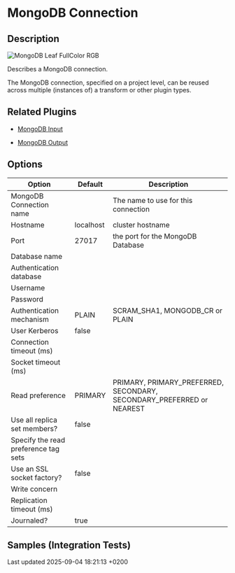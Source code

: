 <div id="header">

# MongoDB Connection

</div>

<div id="content">

<div class="sect1">

## Description

<div class="sectionbody">

<div class="paragraph">

<span class="image">![MongoDB Leaf FullColor RGB](../assets/images/icons/MongoDB_Leaf_FullColor_RGB.svg)</span>

</div>

<div class="paragraph">

Describes a MongoDB connection.

</div>

<div class="paragraph">

The MongoDB connection, specified on a project level, can be reused across multiple (instances of) a transform or other plugin types.

</div>

</div>

</div>

<div class="sect1">

## Related Plugins

<div class="sectionbody">

<div class="ulist">

  - [MongoDB Input](pipeline/transforms/mongodbinput.Jh1xRBuL99)

  - [MongoDB Output](pipeline/transforms/mongodboutput.Jh1xRBuL99)

</div>

</div>

</div>

<div class="sect1">

## Options

<div class="sectionbody">

| Option                               | Default   | Description                                                             |
| ------------------------------------ | --------- | ----------------------------------------------------------------------- |
| MongoDB Connection name              |           | The name to use for this connection                                     |
| Hostname                             | localhost | cluster hostname                                                        |
| Port                                 | 27017     | the port for the MongoDB Database                                       |
| Database name                        |           |                                                                         |
| Authentication database              |           |                                                                         |
| Username                             |           |                                                                         |
| Password                             |           |                                                                         |
| Authentication mechanism             | PLAIN     | SCRAM\_SHA1, MONGODB\_CR or PLAIN                                       |
| User Kerberos                        | false     |                                                                         |
| Connection timeout (ms)              |           |                                                                         |
| Socket timeout (ms)                  |           |                                                                         |
| Read preference                      | PRIMARY   | PRIMARY, PRIMARY\_PREFERRED, SECONDARY, SECONDARY\_PREFERRED or NEAREST |
| Use all replica set members?         | false     |                                                                         |
| Specify the read preference tag sets |           |                                                                         |
| Use an SSL socket factory?           | false     |                                                                         |
| Write concern                        |           |                                                                         |
| Replication timeout (ms)             |           |                                                                         |
| Journaled?                           | true      |                                                                         |

</div>

</div>

<div class="sect1">

## Samples (Integration Tests)

<div class="sectionbody">

</div>

</div>

</div>

<div id="footer">

<div id="footer-text">

Last updated 2025-09-04 18:21:13 +0200

</div>

</div>
